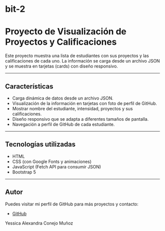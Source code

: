 # bit-2
# Proyecto de Visualización de Proyectos y Calificaciones

Este proyecto muestra una lista de estudiantes con sus proyectos y las calificaciones de cada uno. La información se carga desde un archivo JSON y se muestra en tarjetas (cards) con diseño responsivo.

---

## Características

- Carga dinámica de datos desde un archivo JSON.
- Visualización de la información en tarjetas con foto de perfil de GitHub.
- Mostrar nombre del estudiante, intensidad, proyectos y sus calificaciones.
- Diseño responsivo que se adapta a diferentes tamaños de pantalla.
- Navegación a perfil de GitHub de cada estudiante.

---

## Tecnologías utilizadas

- HTML
- CSS (con Google Fonts y animaciones)
- JavaScript (Fetch API para consumir JSON)
- Bootstrap 5 

---
## Autor

Puedes visitar mi perfil de GitHub para más proyectos y contacto:

- [GitHub](https://github.com/Yessica-222)

 Yessica Alexandra Conejo Muñoz

